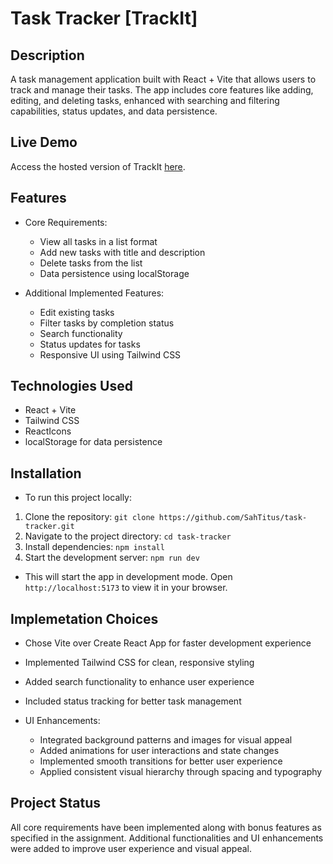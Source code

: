 # Task Tracker [TrackIt]

## Description
A task management application built with React + Vite that allows users to track and manage their tasks. The app includes core features like adding, editing, and deleting tasks, enhanced with searching and filtering capabilities, status updates, and data persistence.

## Live Demo
Access the hosted version of TrackIt [here](<https://trackit-one-xi.vercel.app>).

## Features

- Core Requirements:
  - View all tasks in a list format
  - Add new tasks with title and description
  - Delete tasks from the list
  - Data persistence using localStorage

- Additional Implemented Features:
  - Edit existing tasks
  - Filter tasks by completion status
  - Search functionality
  - Status updates for tasks
  - Responsive UI using Tailwind CSS

## Technologies Used

- React + Vite
- Tailwind CSS
- ReactIcons
- localStorage for data persistence

## Installation

- To run this project locally:

1. Clone the repository: `git clone https://github.com/SahTitus/task-tracker.git`
2. Navigate to the project directory: `cd task-tracker`
3. Install dependencies: `npm install`
4. Start the development server: `npm run dev`

- This will start the app in development mode. Open `http://localhost:5173` to view it in your browser.

## Implemetation Choices

- Chose Vite over Create React App for faster development experience
- Implemented Tailwind CSS for clean, responsive styling
- Added search functionality to enhance user experience
- Included status tracking for better task management

- UI Enhancements:
  - Integrated background patterns and images for visual appeal
  - Added animations for user interactions and state changes
  - Implemented smooth transitions for better user experience
  - Applied consistent visual hierarchy through spacing and typography

## Project Status

All core requirements have been implemented along with bonus features as specified in the assignment. Additional functionalities and UI enhancements were added to improve user experience and visual appeal.
